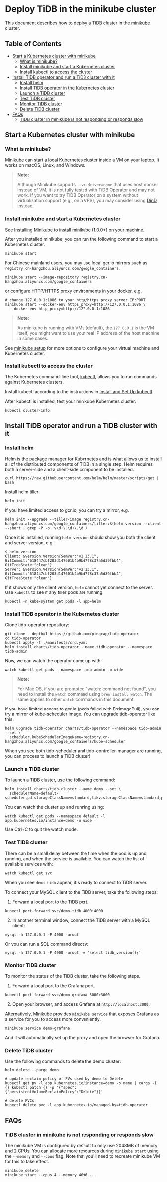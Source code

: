 # Deploy TiDB in the minikube cluster

This document describes how to deploy a TiDB cluster in the [minikube](https://kubernetes.io/docs/setup/minikube/) cluster.

## Table of Contents

- [Start a Kubernetes cluster with minikube](#start-a-kubernetes-cluster-with-minikube)
  * [What is minikube?](#what-is-minikube)
  * [Install minikube and start a Kubernetes cluster](#install-minikube-and-start-a-kubernetes-cluster)
  * [Install kubectl to access the cluster](#install-kubectl-to-access-the-cluster)
- [Install TiDB operator and run a TiDB cluster with it](#install-tidb-operator-and-run-a-tidb-cluster-with-it)
  * [Install helm](#install-helm)
  * [Install TiDB operator in the Kubernetes cluster](#install-tidb-operator-in-the-kubernetes-cluster)
  * [Launch a TiDB cluster](#launch-a-tidb-cluster)
  * [Test TiDB cluster](#test-tidb-cluster)
  * [Monitor TiDB cluster](#monitor-tidb-cluster)
  * [Delete TiDB cluster](#delete-tidb-cluster)
- [FAQs](#faqs)
  * [TiDB cluster in minikube is not responding or responds slow](#tidb-cluster-in-minikube-is-not-responding-or-responds-slow)

## Start a Kubernetes cluster with minikube

### What is minikube?

[Minikube](https://kubernetes.io/docs/setup/minikube/) can start a local
Kubernetes cluster inside a VM on your laptop. It works on macOS, Linux, and
Windows.

> **Note:**
>
> Although Minikube supports `--vm-driver=none` that uses host docker instead of VM, it is not fully tested with TiDB Operator and may not work. If you want to try TiDB Operator on a system without virtualization support (e.g., on a VPS), you may consider using [DinD](local-dind-tutorial.md) instead.

### Install minikube and start a Kubernetes cluster

See [Installing Minikube](https://kubernetes.io/docs/tasks/tools/install-minikube/) to install
minikube (1.0.0+) on your machine.

After you installed minikube, you can run the following command to start a
Kubernetes cluster.

```
minikube start
```

For Chinese mainland users, you may use local gcr.io mirrors such as
`registry.cn-hangzhou.aliyuncs.com/google_containers`.

```
minikube start --image-repository registry.cn-hangzhou.aliyuncs.com/google_containers
```

or configure HTTP/HTTPS proxy environments in your docker, e.g.

```
# change 127.0.0.1:1086 to your http/https proxy server IP:PORT
minikube start --docker-env https_proxy=http://127.0.0.1:1086 \
  --docker-env http_proxy=http://127.0.0.1:1086
```

> **Note:** 
>
> As minikube is running with VMs (default), the `127.0.0.1` is the VM itself, you might want to use your real IP address of the host machine in some cases.

See [minikube setup](https://kubernetes.io/docs/setup/minikube/) for more options to
configure your virtual machine and Kubernetes cluster.

### Install kubectl to access the cluster

The Kubernetes command-line tool,
[kubectl](https://kubernetes.io/docs/user-guide/kubectl/), allows you to run
commands against Kubernetes clusters.

Install kubectl according to the instructions in [Install and Set Up kubectl](https://kubernetes.io/docs/tasks/tools/install-kubectl/).

After kubectl is installed, test your minikube Kubernetes cluster:

```
kubectl cluster-info
```

## Install TiDB operator and run a TiDB cluster with it

### Install helm

Helm is the package manager for Kubernetes and is what allows us to install all of the distributed components of TiDB in a single step. Helm requires both a server-side and a client-side component to be installed.

```
curl https://raw.githubusercontent.com/helm/helm/master/scripts/get | bash
```

Install helm tiller:

```
helm init
```

If you have limited access to gcr.io, you can try a mirror, e.g.

```
helm init --upgrade --tiller-image registry.cn-hangzhou.aliyuncs.com/google_containers/tiller:$(helm version --client --short | grep -P -o 'v\d+\.\d+\.\d')
```

Once it is installed, running `helm version` should show you both the client
and server version, e.g.

```
$ helm version
Client: &version.Version{SemVer:"v2.13.1",
GitCommit:"618447cbf203d147601b4b9bd7f8c37a5d39fbb4", GitTreeState:"clean"}
Server: &version.Version{SemVer:"v2.13.1",
GitCommit:"618447cbf203d147601b4b9bd7f8c37a5d39fbb4", GitTreeState:"clean"}
```

If it shows only the client version, `helm` cannot yet connect to the server. Use
`kubectl` to see if any tiller pods are running.

```
kubectl -n kube-system get pods -l app=helm
```

### Install TiDB operator in the Kubernetes cluster

Clone tidb-operator repository:

```
git clone --depth=1 https://github.com/pingcap/tidb-operator
cd tidb-operator
kubectl apply -f ./manifests/crd.yaml
helm install charts/tidb-operator --name tidb-operator --namespace tidb-admin
```

Now, we can watch the operator come up with:

```
watch kubectl get pods --namespace tidb-admin -o wide
```
> **Note:**
>
> For Mac OS, if you are prompted "watch: command not found", you need to install the `watch` command using `brew install watch`. The same applies to other `watch` commands in this document.

If you have limited access to gcr.io (pods failed with ErrImagePull), you can
try a mirror of kube-scheduler image. You can upgrade tidb-operator like this:

```
helm upgrade tidb-operator charts/tidb-operator --namespace tidb-admin --set \
  scheduler.kubeSchedulerImageName=registry.cn-hangzhou.aliyuncs.com/google_containers/kube-scheduler
```

When you see both tidb-scheduler and tidb-controller-manager are running, you
can process to launch a TiDB cluster!

### Launch a TiDB cluster

To launch a TiDB cluster, use the following command: 

```
helm install charts/tidb-cluster --name demo --set \
  schedulerName=default-scheduler,pd.storageClassName=standard,tikv.storageClassName=standard,pd.replicas=1,tikv.replicas=1,tidb.replicas=1
```

You can watch the cluster up and running using:

```
watch kubectl get pods --namespace default -l app.kubernetes.io/instance=demo -o wide
```

Use Ctrl+C to quit the watch mode.

### Test TiDB cluster

There can be a small delay between the time when the pod is up and running, and when the service
is available. You can watch the list of available services with:

```
watch kubectl get svc
```

When you see `demo-tidb` appear, it's ready to connect to TiDB server.

To connect your MySQL client to the TiDB server, take the following steps:


1. Forward a local port to the TiDB port.

```
kubectl port-forward svc/demo-tidb 4000:4000
```

2. In another terminal window, connect the TiDB server with a MySQL client:

```
mysql -h 127.0.0.1 -P 4000 -uroot
```

Or you can run a SQL command directly:

```
mysql -h 127.0.0.1 -P 4000 -uroot -e 'select tidb_version();'
```

### Monitor TiDB cluster

To monitor the status of the TiDB cluster, take the following steps. 

1. Forward a local port to the Grafana port.

```
kubectl port-forward svc/demo-grafana 3000:3000
```

2. Open your browser, and access Grafana at `http://localhost:3000`.

Alternatively, Minikube provides `minikube service` that exposes Grafana as a service for you to access more conveniently. 

```
minikube service demo-grafana
```

And it will automatically set up the proxy and open the browser for Grafana.

### Delete TiDB cluster

Use the following commands to delete the demo cluster:

```
helm delete --purge demo

# update reclaim policy of PVs used by demo to Delete
kubectl get pv -l app.kubernetes.io/instance=demo -o name | xargs -I {} kubectl patch {} -p '{"spec":{"persistentVolumeReclaimPolicy":"Delete"}}'

# delete PVCs
kubectl delete pvc -l app.kubernetes.io/managed-by=tidb-operator
```

## FAQs

### TiDB cluster in minikube is not responding or responds slow

The minikube VM is configured by default to only use 2048MB of memory and 2
CPUs. You can allocate more resources during `minikube start` using the `--memory` and `--cpus` flag.
Note that you'll need to recreate minikube VM for this to take effect.

```
minikube delete
minikube start --cpus 4 --memory 4096 ...
```

